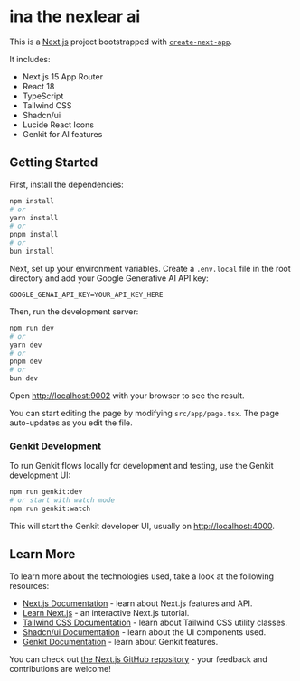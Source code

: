 # ina the nexlear ai

This is a [Next.js](https://nextjs.org/) project bootstrapped with [`create-next-app`](https://github.com/vercel/next.js/tree/canary/packages/create-next-app).

It includes:
- Next.js 15 App Router
- React 18
- TypeScript
- Tailwind CSS
- Shadcn/ui
- Lucide React Icons
- Genkit for AI features

## Getting Started

First, install the dependencies:

```bash
npm install
# or
yarn install
# or
pnpm install
# or
bun install
```

Next, set up your environment variables. Create a `.env.local` file in the root directory and add your Google Generative AI API key:

```env
GOOGLE_GENAI_API_KEY=YOUR_API_KEY_HERE
```

Then, run the development server:

```bash
npm run dev
# or
yarn dev
# or
pnpm dev
# or
bun dev
```

Open [http://localhost:9002](http://localhost:9002) with your browser to see the result.

You can start editing the page by modifying `src/app/page.tsx`. The page auto-updates as you edit the file.

### Genkit Development

To run Genkit flows locally for development and testing, use the Genkit development UI:

```bash
npm run genkit:dev
# or start with watch mode
npm run genkit:watch
```

This will start the Genkit developer UI, usually on [http://localhost:4000](http://localhost:4000).

## Learn More

To learn more about the technologies used, take a look at the following resources:

- [Next.js Documentation](https://nextjs.org/docs) - learn about Next.js features and API.
- [Learn Next.js](https://nextjs.org/learn) - an interactive Next.js tutorial.
- [Tailwind CSS Documentation](https://tailwindcss.com/docs) - learn about Tailwind CSS utility classes.
- [Shadcn/ui Documentation](https://ui.shadcn.com/docs) - learn about the UI components used.
- [Genkit Documentation](https://firebase.google.com/docs/genkit) - learn about Genkit features.

You can check out [the Next.js GitHub repository](https://github.com/vercel/next.js/) - your feedback and contributions are welcome!
